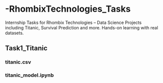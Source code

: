 # -RhombixTechnologies_Tasks
Internship Tasks for Rhombix Technologies – Data Science Projects including Titanic, Survival Prediction and more. Hands-on learning with real datasets.

## Task1_Titanic
### titanic.csv
### titanic_model.ipynb

